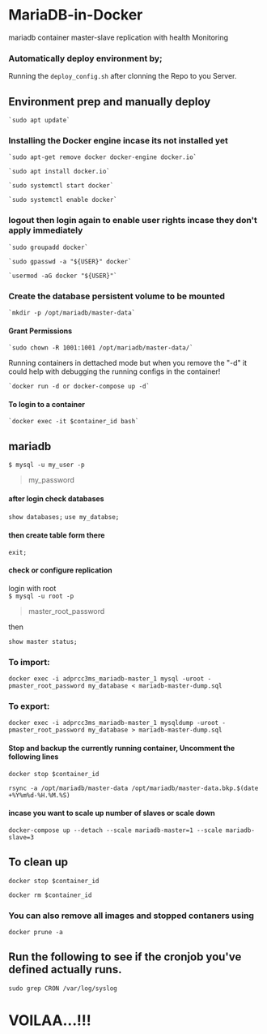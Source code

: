 # MariaDB-in-Docker

mariadb container master-slave replication with health Monitoring

### Automatically deploy environment by;

Running the `deploy_config.sh` after clonning the Repo to you Server.

## Environment prep and manually deploy

    `sudo apt update`

### Installing the Docker engine incase its not installed yet

    `sudo apt-get remove docker docker-engine docker.io`

    `sudo apt install docker.io`

    `sudo systemctl start docker`

    `sudo systemctl enable docker`

### logout then login again to enable user rights incase they don't apply immediately

    `sudo groupadd docker`

    `sudo gpasswd -a "${USER}" docker`

    `usermod -aG docker "${USER}"`

### Create the database persistent volume to be mounted

    `mkdir -p /opt/mariadb/master-data`

#### Grant Permissions 

    `sudo chown -R 1001:1001 /opt/mariadb/master-data/`

Running containers in dettached mode but when you remove the "-d" it could help with debugging the running configs in the container!

    `docker run -d or docker-compose up -d` 

#### To login to a container

    `docker exec -it $container_id bash`

## mariadb

  `$ mysql -u my_user -p`
  > my_password

#### after login check databases
  `show databases;`
  `use my_databse;`

#### then create table form there
  `exit;`

#### check or configure replication
login with root  
  `$ mysql -u root -p `
  > master_root_password

then

  `show master status;`

### To import:

  `docker exec -i adprcc3ms_mariadb-master_1 mysql -uroot -pmaster_root_password my_database < mariadb-master-dump.sql`

### To export:

  `docker exec -i adprcc3ms_mariadb-master_1 mysqldump -uroot -pmaster_root_password my_database > mariadb-master-dump.sql`

#### Stop and backup the currently running container, Uncomment the following lines

  `docker stop $container_id`

  `rsync -a /opt/mariadb/master-data /opt/mariadb/master-data.bkp.$(date +%Y%m%d-%H.%M.%S)`

#### incase you want to scale up number of slaves or scale down

  `docker-compose up --detach --scale mariadb-master=1 --scale mariadb-slave=3`

## To clean up

`docker stop $container_id`

`docker rm $container_id`

### You can also remove all images and stopped contaners using

`docker prune -a`

## Run the following to see if the cronjob you've defined actually runs.

`sudo grep CRON /var/log/syslog`


# VOILAA...!!!
